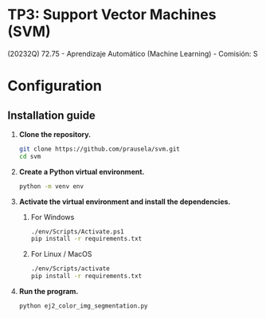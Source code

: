 # TP3: Support Vector Machines (SVM)

(20232Q) 72.75 - Aprendizaje Automático (Machine Learning) - Comisión: S

# Configuration

## Installation guide

1. **Clone the repository.**
    
    ```bash
    git clone https://github.com/prausela/svm.git
    cd svm
    ```
    
2. **Create a Python virtual environment.**
    
    ```bash
    python -m venv env
    ```
    
3. **Activate the virtual environment and install the dependencies.**
    1. For Windows
        
        ```bash
        ./env/Scripts/Activate.ps1
        pip install -r requirements.txt
        ```
        
    2. For Linux / MacOS
        
        ```bash
        ./env/Scripts/activate
        pip install -r requirements.txt
        ```
        
4. **Run the program.**

    ```bash
    python ej2_color_img_segmentation.py
    ```
